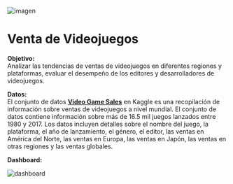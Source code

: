 ![imagen](https://blog.ida.cl/wp-content/uploads/sites/5/2020/05/ida-uxvideojuegos-blog.png)

# **Venta de Videojuegos**  

**Objetivo:**  
Analizar las tendencias de ventas de videojuegos en diferentes regiones y plataformas, evaluar el desempeño de los editores y desarrolladores de videojuegos.

**Datos:**  
El conjunto de datos [**Video Game Sales**](https://www.kaggle.com/datasets/gregorut/videogamesales) en Kaggle es una recopilación de información sobre ventas de videojuegos a nivel mundial. El conjunto de datos contiene información sobre más de 16.5 mil juegos lanzados entre 1980 y 2017. Los datos incluyen detalles sobre el nombre del juego, la plataforma, el año de lanzamiento, el género, el editor, las ventas en América del Norte, las ventas en Europa, las ventas en Japón, las ventas en otras regiones y las ventas globales. 

**Dashboard:**

![dashboard](https://raw.githubusercontent.com/MirandaCR/PowerBI/main/Ventas%20de%20Videojuegos/Imagenes/Dash_Videogames.png)
